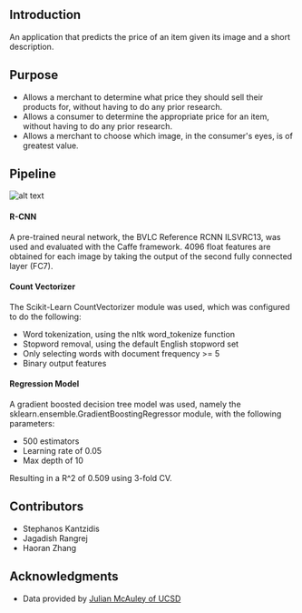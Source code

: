 ## Introduction
An application that predicts the price of an item given its image and a short description.

## Purpose
* Allows a merchant to determine what price they should sell their products for, without having to do any prior research.
* Allows a consumer to determine the appropriate price for an item, without having to do any prior research.
* Allows a merchant to choose which image, in the consumer's eyes, is of greatest value.

## Pipeline
![alt text](https://user-images.githubusercontent.com/13950182/30246098-14ab44be-95be-11e7-9d7f-849aa3a84092.png)

#### R-CNN
A pre-trained neural network, the BVLC Reference RCNN ILSVRC13, was used and evaluated with the Caffe framework. 4096 float features are obtained for each image by taking the output of the second fully connected layer (FC7).

#### Count Vectorizer
The Scikit-Learn CountVectorizer module was used, which was configured to do the following:
* Word tokenization, using the nltk word_tokenize function
* Stopword removal, using the default English stopword set
* Only selecting words with document frequency >= 5
* Binary output features

#### Regression Model
A gradient boosted decision tree model was used, namely the sklearn.ensemble.GradientBoostingRegressor module, with the following parameters:
* 500 estimators
* Learning rate of 0.05
* Max depth of 10

Resulting in a R^2 of 0.509 using 3-fold CV.


## Contributors
* Stephanos Kantzidis
* Jagadish Rangrej
* Haoran Zhang

## Acknowledgments
* Data provided by [Julian McAuley of UCSD](http://jmcauley.ucsd.edu/data/amazon/)
